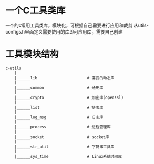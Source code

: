 # 一个C工具类库
一个的c常用工具类库，模块化，可根据自己需要进行应用和裁剪
从utils-configs.h里面定义需要使用的库即可应用库，需要自己创建
# 工具模块结构
```
c-utils
    |
    |______lib                      # 需要的动态库
    |
    |______common                   # 通用库
    |
    |______crypto                   # 加密库(openssl)
    |
    |______list                     # 链表库
    |
    |______log_msg                  # 日志库
    |
    |______process                  # 进程管理库
    |
    |______socket                   # socket库
    |
    |______str_util                 # 字符串工具库
    |
    |______sys_time                 # Linux系统时间库
```
